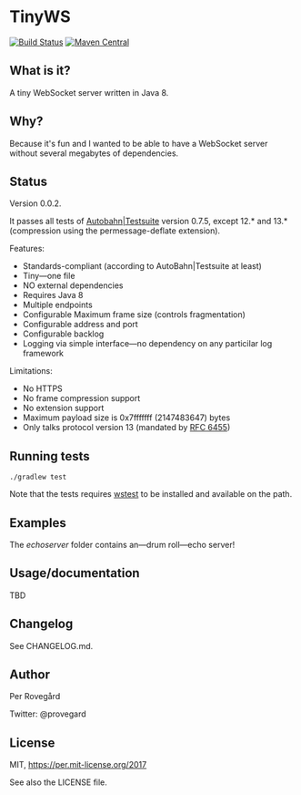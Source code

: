 # TinyWS

[![Build Status](https://travis-ci.org/provegard/tinyws.svg?branch=master)](https://travis-ci.org/provegard/tinyws)
[![Maven Central](https://maven-badges.herokuapp.com/maven-central/com.programmaticallyspeaking/tinyws/badge.svg)](https://maven-badges.herokuapp.com/maven-central/com.programmaticallyspeaking/tinyws)

## What is it?

A tiny WebSocket server written in Java 8.

## Why?

Because it's fun and I wanted to be able to have a WebSocket server without
several megabytes of dependencies.

## Status

Version 0.0.2.

It passes all tests of [Autobahn|Testsuite](https://github.com/crossbario/autobahn-testsuite) version
0.7.5, except 12.\* and 13.\* (compression using the permessage-deflate extension).

Features:

* Standards-compliant (according to AutoBahn|Testsuite at least)
* Tiny&mdash;one file
* NO external dependencies
* Requires Java 8
* Multiple endpoints
* Configurable Maximum frame size (controls fragmentation)
* Configurable address and port
* Configurable backlog
* Logging via simple interface&mdash;no dependency on any particilar log framework

Limitations:

* No HTTPS
* No frame compression support
* No extension support
* Maximum payload size is 0x7fffffff (2147483647) bytes
* Only talks protocol version 13 (mandated by [RFC 6455](https://tools.ietf.org/html/rfc6455))

## Running tests

    ./gradlew test
    
Note that the tests requires [wstest](https://github.com/crossbario/autobahn-testsuite) to be
installed and available on the path.
    
## Examples

The _echoserver_ folder contains an&mdash;drum roll&mdash;echo server!

## Usage/documentation

TBD

## Changelog

See CHANGELOG.md.

## Author

Per Rovegård

Twitter: @provegard

## License

MIT, https://per.mit-license.org/2017

See also the LICENSE file.

